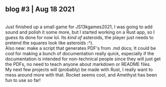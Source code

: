 ## blog #3 | Aug 18 2021
\
Just finished up a small game for JS13kgames2021, I was going to add sound
and polish it some more, but I started working on a Rust app, so I guess its
done for now lol.  Its *kind of* asteroids, the player just needs to pretend
the squares look like asteroids :^).
\
Also new: make a script that generates PDF's from .md docs; It could be cool for
making a bunch of documentation really quick, especially if the documentation is
intended for non-technical people since they will just get the PDFs, no need to teach
anyone about markdown or README files.
\
My next few projects will (probably) be made with Rust, I really want to mess around more
with that. Rocket seems cool, and Amethyst has been fun to use so far! 